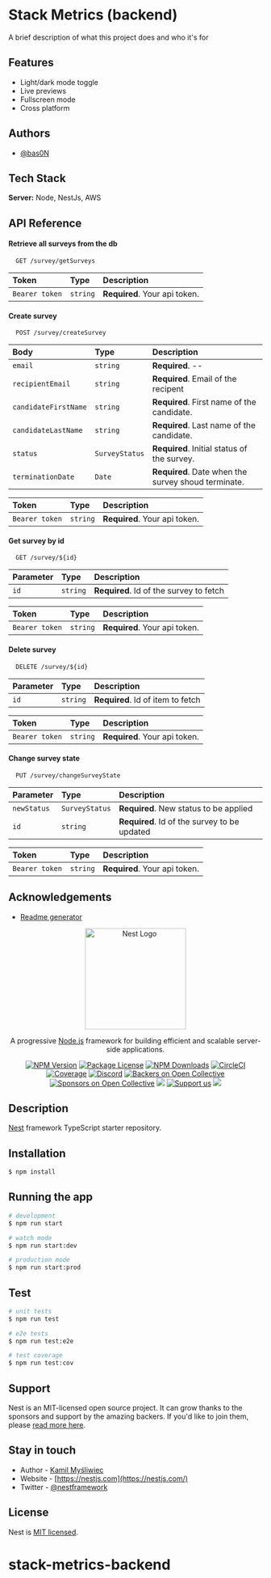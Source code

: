 
# Stack Metrics (backend)

A brief description of what this project does and who it's for


## Features

- Light/dark mode toggle
- Live previews
- Fullscreen mode
- Cross platform


## Authors

- [@bas0N](https://www.github.com/octokatherine)


## Tech Stack


**Server:** Node, NestJs, AWS 



## API Reference

#### Retrieve all surveys from the db

```http
  GET /survey/getSurveys
```
| Token | Type     | Description                       |
| :-------- | :------- | :-------------------------------- |
| `Bearer token` | `string` | **Required**. Your api token. |

#### Create survey

```http
  POST /survey/createSurvey
```

| Body | Type     | Description                       |
| :-------- | :------- | :-------------------------------- |
| `email`      | `string` | **Required**. -- |
| `recipientEmail`      | `string` | **Required**. Email of the recipent |
| `candidateFirstName`      | `string` | **Required**. First name of the candidate. |
| `candidateLastName`      | `string` | **Required**. Last name of the candidate. |
| `status`      | `SurveyStatus` | **Required**. Initial status of the survey. |
| `terminationDate`      | `Date` | **Required**. Date when the survey shoud terminate. |

| Token | Type     | Description                       |
| :-------- | :------- | :-------------------------------- |
| `Bearer token` | `string` | **Required**. Your api token. |


#### Get survey by id

```http
  GET /survey/${id}
```

| Parameter | Type     | Description                       |
| :-------- | :------- | :-------------------------------- |
| `id`      | `string` | **Required**. Id of the survey to fetch |

| Token | Type     | Description                       |
| :-------- | :------- | :-------------------------------- |
| `Bearer token` | `string` | **Required**. Your api token. |

#### Delete survey

```http
  DELETE /survey/${id}
```

| Parameter | Type     | Description                       |
| :-------- | :------- | :-------------------------------- |
| `id`      | `string` | **Required**. Id of item to fetch |

| Token | Type     | Description                       |
| :-------- | :------- | :-------------------------------- |
| `Bearer token` | `string` | **Required**. Your api token. |

#### Change survey state

```http
  PUT /survey/changeSurveyState
```

| Parameter | Type     | Description                       |
| :-------- | :------- | :-------------------------------- |
| `newStatus`      | `SurveyStatus` | **Required**. New status to be applied |
| `id`      | `string` | **Required**. Id of the survey to be updated |


| Token | Type     | Description                       |
| :-------- | :------- | :-------------------------------- |
| `Bearer token` | `string` | **Required**. Your api token. |



## Acknowledgements

 - [Readme generator](https://readme.so/editor)

<p align="center">
  <a href="http://nestjs.com/" target="blank"><img src="https://nestjs.com/img/logo-small.svg" width="200" alt="Nest Logo" /></a>
</p>

[circleci-image]: https://img.shields.io/circleci/build/github/nestjs/nest/master?token=abc123def456
[circleci-url]: https://circleci.com/gh/nestjs/nest

  <p align="center">A progressive <a href="http://nodejs.org" target="_blank">Node.js</a> framework for building efficient and scalable server-side applications.</p>
    <p align="center">
<a href="https://www.npmjs.com/~nestjscore" target="_blank"><img src="https://img.shields.io/npm/v/@nestjs/core.svg" alt="NPM Version" /></a>
<a href="https://www.npmjs.com/~nestjscore" target="_blank"><img src="https://img.shields.io/npm/l/@nestjs/core.svg" alt="Package License" /></a>
<a href="https://www.npmjs.com/~nestjscore" target="_blank"><img src="https://img.shields.io/npm/dm/@nestjs/common.svg" alt="NPM Downloads" /></a>
<a href="https://circleci.com/gh/nestjs/nest" target="_blank"><img src="https://img.shields.io/circleci/build/github/nestjs/nest/master" alt="CircleCI" /></a>
<a href="https://coveralls.io/github/nestjs/nest?branch=master" target="_blank"><img src="https://coveralls.io/repos/github/nestjs/nest/badge.svg?branch=master#9" alt="Coverage" /></a>
<a href="https://discord.gg/G7Qnnhy" target="_blank"><img src="https://img.shields.io/badge/discord-online-brightgreen.svg" alt="Discord"/></a>
<a href="https://opencollective.com/nest#backer" target="_blank"><img src="https://opencollective.com/nest/backers/badge.svg" alt="Backers on Open Collective" /></a>
<a href="https://opencollective.com/nest#sponsor" target="_blank"><img src="https://opencollective.com/nest/sponsors/badge.svg" alt="Sponsors on Open Collective" /></a>
  <a href="https://paypal.me/kamilmysliwiec" target="_blank"><img src="https://img.shields.io/badge/Donate-PayPal-ff3f59.svg"/></a>
    <a href="https://opencollective.com/nest#sponsor"  target="_blank"><img src="https://img.shields.io/badge/Support%20us-Open%20Collective-41B883.svg" alt="Support us"></a>
  <a href="https://twitter.com/nestframework" target="_blank"><img src="https://img.shields.io/twitter/follow/nestframework.svg?style=social&label=Follow"></a>
</p>
  <!--[![Backers on Open Collective](https://opencollective.com/nest/backers/badge.svg)](https://opencollective.com/nest#backer)
  [![Sponsors on Open Collective](https://opencollective.com/nest/sponsors/badge.svg)](https://opencollective.com/nest#sponsor)-->

## Description

[Nest](https://github.com/nestjs/nest) framework TypeScript starter repository.

## Installation

```bash
$ npm install
```

## Running the app

```bash
# development
$ npm run start

# watch mode
$ npm run start:dev

# production mode
$ npm run start:prod
```

## Test

```bash
# unit tests
$ npm run test

# e2e tests
$ npm run test:e2e

# test coverage
$ npm run test:cov
```

## Support

Nest is an MIT-licensed open source project. It can grow thanks to the sponsors and support by the amazing backers. If you'd like to join them, please [read more here](https://docs.nestjs.com/support).

## Stay in touch

- Author - [Kamil Myśliwiec](https://kamilmysliwiec.com)
- Website - [https://nestjs.com](https://nestjs.com/)
- Twitter - [@nestframework](https://twitter.com/nestframework)

## License

Nest is [MIT licensed](LICENSE).
# stack-metrics-backend
